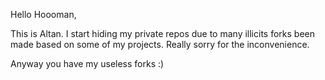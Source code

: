 Hello Hoooman,

This is Altan. I start hiding my private repos due to many illicits forks been made based on some of my projects. Really sorry for the inconvenience. 

Anyway you have my useless forks :)
